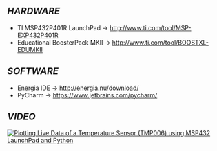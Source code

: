 ## **_HARDWARE_**
- TI MSP432P401R LaunchPad -> http://www.ti.com/tool/MSP-EXP432P401R
- Educational BoosterPack MKII -> http://www.ti.com/tool/BOOSTXL-EDUMKII

## **_SOFTWARE_**
- Energia IDE -> http://energia.nu/download/
- PyCharm -> https://www.jetbrains.com/pycharm/

## **_VIDEO_**

[![Plotting Live Data of a Temperature Sensor (TMP006) using MSP432 LaunchPad and Python](http://img.youtube.com/vi/L_vvWCux_vI/0.jpg)](https://www.youtube.com/watch?v=L_vvWCux_vI "Plotting Live Data of a Temperature Sensor (TMP006) using MSP432 LaunchPad and Python")

